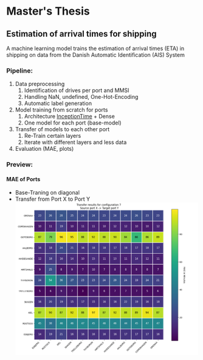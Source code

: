 Master's Thesis
===============
## Estimation of arrival times for shipping

A machine learning model trains the estimation of arrival times (ETA) in shipping on data from the Danish Automatic Identification (AIS) System

### Pipeline:
1. Data preprocessing
    1. Identification of drives per port and MMSI
    2. Handling NaN, undefined, One-Hot-Encoding
    3. Automatic label generation
2. Model training from scratch for ports
    1. Architecture <a href="https://arxiv.org/abs/1909.04939" target="_blank">InceptionTime</a> + Dense
    2. One model for each port (base-model)
3. Transfer of models to each other port
    1. Re-Train certain layers
    2. Iterate with different layers and less data
4. Evaluation (MAE, plots)

### Preview:
#### MAE of Ports
- Base-Traning on diagonal
- Transfer from Port X to Port Y  
![transfer-matrix_7](/preview/transfer-matrix_7.png)
